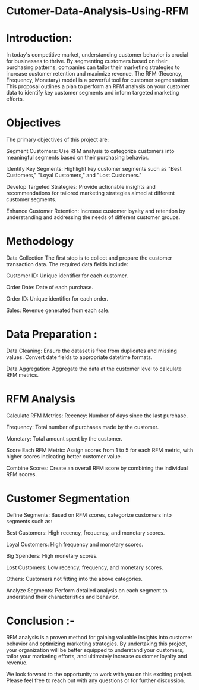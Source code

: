 # Cutomer-Data-Analysis-Using-RFM

# Introduction:
In today's competitive market, understanding customer behavior is crucial for businesses to thrive. By segmenting customers based on their purchasing patterns, companies can tailor their marketing strategies to increase customer retention and maximize revenue. The RFM (Recency, Frequency, Monetary) model is a powerful tool for customer segmentation. This proposal outlines a plan to perform an RFM analysis on your customer data to identify key customer segments and inform targeted marketing efforts.

# Objectives
The primary objectives of this project are:

Segment Customers: Use RFM analysis to categorize customers into meaningful segments based on their purchasing behavior.

Identify Key Segments: Highlight key customer segments such as "Best Customers," "Loyal Customers," and "Lost Customers."

Develop Targeted Strategies: Provide actionable insights and recommendations for tailored marketing strategies aimed at different customer segments.

Enhance Customer Retention: Increase customer loyalty and retention by understanding and addressing the needs of different customer groups.

# Methodology
Data Collection
The first step is to collect and prepare the customer transaction data. The required data fields include:

Customer ID: Unique identifier for each customer.

Order Date: Date of each purchase.

Order ID: Unique identifier for each order.

Sales: Revenue generated from each sale.

# Data Preparation :
Data Cleaning: Ensure the dataset is free from duplicates and missing values. Convert date fields to appropriate datetime formats.

Data Aggregation: Aggregate the data at the customer level to calculate RFM metrics.

# RFM Analysis
Calculate RFM Metrics:
Recency: Number of days since the last purchase.

Frequency: Total number of purchases made by the customer.

Monetary: Total amount spent by the customer.

Score Each RFM Metric:
Assign scores from 1 to 5 for each RFM metric, with higher scores indicating better customer value.

Combine Scores:
Create an overall RFM score by combining the individual RFM scores.

# Customer Segmentation
Define Segments: Based on RFM scores, categorize customers into segments such as:

Best Customers: High recency, frequency, and monetary scores.

Loyal Customers: High frequency and monetary scores.

Big Spenders: High monetary scores.

Lost Customers: Low recency, frequency, and monetary scores.

Others: Customers not fitting into the above categories.

Analyze Segments: Perform detailed analysis on each segment to understand their characteristics and behavior.

# Conclusion :-
RFM analysis is a proven method for gaining valuable insights into customer behavior and optimizing marketing strategies. By undertaking this project, your organization will be better equipped to understand your customers, tailor your marketing efforts, and ultimately increase customer loyalty and revenue.

We look forward to the opportunity to work with you on this exciting project. Please feel free to reach out with any questions or for further discussion.
